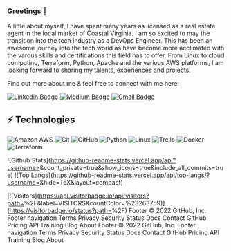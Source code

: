 <!-- LUIT GitHub Profile Template -->

<!-- Keep "Greetings" or replace it with a greeting of your own! -->

### Greetings 👋

A little about myself, I have spent many years as licensed as a real estate agent in the local market of Coastal Virginia.  I am so excited to may the transition into the tech industry as a DevOps Engineer.  This has been an awesome journey into the tech world as have become more acclimated with the varous skills and certifications this field has to offer.  From Linux to cloud computing, Terraform, Python, Apache and the various AWS platforms, I am looking forward to sharing my talents, experiences and projects!

Find out more about me & feel free to connect with me here:

<!-- Replace the fields below with the information requested. Remember to remove the encapsulating <> characters. For spaces in names, use %20 (e.g. Broadus%20Palmer) -->

[![Linkedin Badge](https://img.shields.io/badge/-<Ezra%20N%20Locke>-blue?style=flat-square&logo=Linkedin&logoColor=white&link=<www.linkedin.com/in/ezra-n-locke-6341ba6>)](<www.linkedin.com/in/ezra-n-locke-6341ba6>)
[![Medium Badge](https://img.shields.io/badge/<Ezra%20N%20Locke>-12100E?style=flat-square&logo=medium&logoColor=white&link=<https://medium.com/@enlocke1980>)](<https://medium.com/@enlocke1980>)
[![Gmail Badge](https://img.shields.io/badge/-<enlocke1980@gmail.com>-c14438?style=flat-square&logo=Gmail&logoColor=white&link=mailto:<enlocke1980@gmail.com>)](mailto:<enlocke1980@gmail.com>)

## ⚡ Technologies

<!-- Check out the Badges folder for more badges -->

![Amazon AWS](https://img.shields.io/badge/Amazon%20AWS-232F3E?style=flat-square&logo=amazon-aws)
![Git](https://img.shields.io/badge/-Git-black?style=flat-square&logo=git)
![GitHub](https://img.shields.io/badge/-GitHub-181717?style=flat-square&logo=github)
![Python](https://img.shields.io/badge/-Python-black?style=flat-square&logo=Python)
![Linux](https://img.shields.io/badge/Linux-FCC624?style=flat-square&logo=linux&logoColor=black)
![Trello](https://img.shields.io/badge/Trello-%23026AA7.svg?style=flat-square&logo=Trello&logoColor=white)
![Docker](https://img.shields.io/badge/docker-%230db7ed.svg?style=for-the-badge&logo=docker&logoColor=white)
![Terraform](https://img.shields.io/badge/terraform-%235835CC.svg?style=for-the-badge&logo=terraform&logoColor=white)

<!-- Replace the fields below with the information requested. Remember to remove the encapsulating <> characters. -->

![Github Stats](https://github-readme-stats.vercel.app/api?username=<ENTER YOUR GITHUB USERNAME>&count_private=true&show_icons=true&include_all_commits=true)
![Top Langs](https://github-readme-stats.vercel.app/api/top-langs/?username=<ENTER YOUR GITHUB USERNAME>&hide=TeX&layout=compact)


[![Visitors](https://api.visitorbadge.io/api/visitors?path=<ENTER YOUR GITHUB USERNAME>%2F<ENTER YOUR GITHUB USERNAME>&label=VISITORS&countColor=%23263759)](https://visitorbadge.io/status?path=<ENTER YOUR GITHUB USERNAME>%2F<ENTER YOUR GITHUB USERNAME>)
Footer
© 2022 GitHub, Inc.
Footer navigation
Terms
Privacy
Security
Status
Docs
Contact GitHub
Pricing
API
Training
Blog
About
Footer
© 2022 GitHub, Inc.
Footer navigation
Terms
Privacy
Security
Status
Docs
Contact GitHub
Pricing
API
Training
Blog
About
